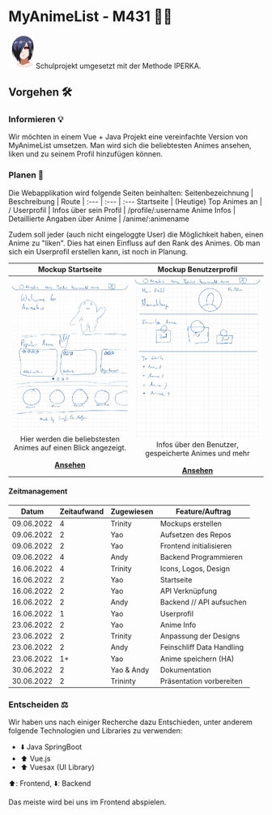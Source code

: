 # MyAnimeList - M431 🍉🍭
<img src="./img/animebio-logo.png" width="50" />
Schulprojekt umgesetzt mit der Methode IPERKA.

## Vorgehen 🛠

### Informieren 💡

Wir möchten in einem Vue + Java Projekt eine vereinfachte Version von MyAnimeList umsetzen. Man wird sich die beliebtesten Animes ansehen, liken und zu seinem Profil hinzufügen können.

### Planen 📃

Die Webapplikation wird folgende Seiten beinhalten:
Seitenbezeichnung | Beschreibung | Route
| :--- | :--- | :---
Startseite | (Heutige) Top Animes an | /
Userprofil | Infos über sein Profil | /profile/:username
Anime Infos | Detaillierte Angaben über Anime | /anime/:animename

Zudem soll jeder (auch nicht eingeloggte User) die Möglichkeit haben, einen Anime zu "liken". Dies hat einen Einfluss auf den Rank des Animes. Ob man sich ein Userprofil erstellen kann, ist noch in Planung.


|                                                                                                                                                    Mockup Startseite                                                                                                                                                     |                                                                               &nbsp;&nbsp;&nbsp;&nbsp;&nbsp;&nbsp;&nbsp;&nbsp;&nbsp;&nbsp;Mockup Benutzerprofil&nbsp;&nbsp;&nbsp;&nbsp;&nbsp;&nbsp;&nbsp;&nbsp;&nbsp;&nbsp;                                                                               |
| :--------------------------------------------------------------------------------------------------------------------------------------------------------------------------------------------------------------------------------------------------------------------------------------------------------------------------: | :-----------------------------------------------------------------------------------------------------------------------------------------------------------------------------------------------------------------------------------------------------------------------------------------------: |
| <img src="./img/Skizze-Startseite.jpg" alt="Mockup von Startseite" width="400"><br />Hier werden die beliebstesten Animes auf einen Blick angezeigt.<br /><br /><a href="#">**Ansehen**</a> | <img src="./img/Skizze-Profil.jpg" alt="Mockup von Userprofil" width="400"></a><br />Infos über den Benutzer, gespeicherte Animes und mehr<br /><br /><a href="#">**Ansehen**</a> |


#### Zeitmanagement
| Datum | Zeitaufwand | Zugewiesen | Feature/Auftrag |
|-------|-----------|------|------|
| 09.06.2022 | 4 | Trinity | Mockups erstellen |
| 09.06.2022 | 2 | Yao | Aufsetzen des Repos |
| 09.06.2022 | 2 | Yao | Frontend initialisieren |
| 09.06.2022 | 4 | Andy | Backend Programmieren |
| 16.06.2022 | 4 | Trinity | Icons, Logos, Design |
| 16.06.2022 | 2 | Yao | Startseite |
| 16.06.2022 | 2 | Yao | API Verknüpfung |
| 16.06.2022 | 2 | Andy |Backend // API aufsuchen |
| 16.06.2022 | 1 | Yao | Userprofil |
| 23.06.2022 | 2 | Yao | Anime Info |
| 23.06.2022 | 2 | Trinity | Anpassung der Designs |
| 23.06.2022 | 2 | Andy | Feinschliff Data Handling |
| 23.06.2022 | 1+ | Yao | Anime speichern (HA) |
| 30.06.2022 | 2 | Yao & Andy | Dokumentation |
| 30.06.2022 | 2 | Trininty | Präsentation vorbereiten |

### Entscheiden ⚖

Wir haben uns nach einiger Recherche dazu Entschieden, unter anderem folgende Technologien und Libraries zu verwenden:

- ⬇️ Java SpringBoot
- ⬆️ Vue.js
- ⬆️ Vuesax (UI Library)

⬆️: Frontend, ⬇️: Backend

Das meiste wird bei uns im Frontend abspielen.
